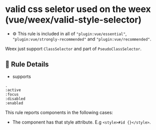# valid css seletor used on the weex (vue/weex/valid-style-selector)

- :gear: This rule is included in all of `"plugin:vue/essential"`, `"plugin:vue/strongly-recommended"` and `"plugin:vue/recommended"`.

Weex just support `ClassSelector` and part of `PseudoClassSelector`.

## :book: Rule Details

- supports

```
.
:active
:focus
:disabled
:enabled
```

This rule reports components in the following cases:

- The component has that style attribute. E.g `<style>#id {}</style>`.

